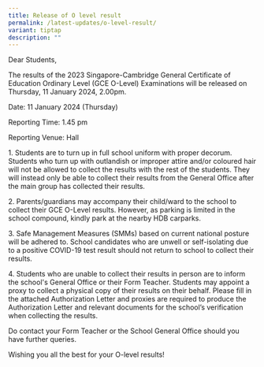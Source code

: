 ```yaml
---
title: Release of O level result
permalink: /latest-updates/o-level-result/
variant: tiptap
description: ""
---
```

<p>Dear Students,</p><p>The results of the 2023 Singapore-Cambridge General Certificate of Education Ordinary Level (GCE O-Level) Examinations will be released on Thursday, 11 January 2024, 2.00pm.</p><p>Date: 11 January 2024 (Thursday)</p><p>Reporting Time: 1.45 pm</p><p>Reporting Venue: Hall</p><p>1.	Students are to turn up in full school uniform with proper decorum. Students who turn up with outlandish or improper attire and/or coloured hair will not be allowed to collect the results with the rest of the students. They will instead only be able to collect their results from the General Office after the main group has collected their results.</p><p>2.	Parents/guardians may accompany their child/ward to the school to collect their GCE O-Level results. However, as parking is limited in the school compound, kindly park at the nearby HDB carparks.</p><p>3.	Safe Management Measures (SMMs) based on current national posture will be adhered to. School candidates who are unwell or self-isolating due to a positive COVID-19 test result should not return to school to collect their results. </p><p>4.	Students who are unable to collect their results in person are to inform the school's General Office or their Form Teacher. Students may appoint a proxy to collect a physical copy of their results on their behalf. Please fill in the attached Authorization Letter and proxies are required to produce the Authorization Letter and relevant documents for the school’s verification when collecting the results.</p><p>Do contact your Form Teacher or the School General Office should you have further queries.</p><p>Wishing you all the best for your O-level results!</p>